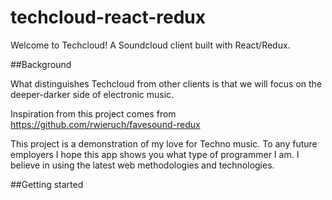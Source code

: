 # techcloud-react-redux

Welcome to Techcloud! A Soundcloud client built with React/Redux.

##Background

What distinguishes Techcloud from other clients is that we will focus on the deeper-darker 
side of electronic music. 

Inspiration from this project comes from https://github.com/rwieruch/favesound-redux 

This project is a demonstration of my love for Techno music. To any future employers I hope this app shows you what type of programmer I am. I believe in using the latest web methodologies and technologies. 

##Getting started